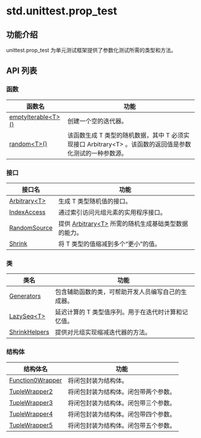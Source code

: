 
# std.unittest.prop\_test

## 功能介绍

unittest.prop\_test 为单元测试框架提供了参数化测试所需的类型和方法。

## API 列表

### 函数

函数名| 功能  
---|---  
[emptyIterable\<T\>\(\)](https://docs.cangjie-lang.cn/docs/1.0.1/libs/std/unittest_prop_test/unittest_prop_test_package_api/unittest_prop_test_package_functions.html#func-emptyiterablet)| 创建一个空的迭代器。  
[random\<T\>\(\)](https://docs.cangjie-lang.cn/docs/1.0.1/libs/std/unittest_prop_test/unittest_prop_test_package_api/unittest_prop_test_package_functions.html#func-randomt-where-t--arbitraryt)| 该函数生成 T 类型的随机数据，其中 T 必须实现接口 Arbitrary\<T\> 。该函数的返回值是参数化测试的一种参数源。  
  
### 接口

接口名| 功能  
---|---  
[Arbitrary\<T\>](https://docs.cangjie-lang.cn/docs/1.0.1/libs/std/unittest_prop_test/unittest_prop_test_package_api/unittest_prop_test_package_interfaces.html#interface-arbitraryt)| 生成 T 类型随机值的接口。  
[IndexAccess](https://docs.cangjie-lang.cn/docs/1.0.1/libs/std/unittest_prop_test/unittest_prop_test_package_api/unittest_prop_test_package_interfaces.html#interface-indexaccess)| 通过索引访问元组元素的实用程序接口。  
[RandomSource](https://docs.cangjie-lang.cn/docs/1.0.1/libs/std/unittest_prop_test/unittest_prop_test_package_api/unittest_prop_test_package_interfaces.html#interface-randomsource)| 提供 [Arbitrary\<T\>](https://docs.cangjie-lang.cn/docs/1.0.1/libs/std/unittest_prop_test/unittest_prop_test_package_api/unittest_prop_test_package_interfaces.html#interface-arbitraryt) 所需的随机生成基础类型数据的能力。  
[Shrink](https://docs.cangjie-lang.cn/docs/1.0.1/libs/std/unittest_prop_test/unittest_prop_test_package_api/unittest_prop_test_package_interfaces.html#interface-shrinkt)| 将 T 类型的值缩减到多个“更小”的值。  
  
### 类

类名| 功能  
---|---  
[Generators](https://docs.cangjie-lang.cn/docs/1.0.1/libs/std/unittest_prop_test/unittest_prop_test_package_api/unittest_prop_test_package_classes.html#class-generators)| 包含辅助函数的类，可帮助开发人员编写自己的生成器。  
[LazySeq\<T\>](https://docs.cangjie-lang.cn/docs/1.0.1/libs/std/unittest_prop_test/unittest_prop_test_package_api/unittest_prop_test_package_classes.html#class-lazyseqt)| 延迟计算的 T 类型值序列。用于在迭代时计算和记忆值。  
[ShrinkHelpers](https://docs.cangjie-lang.cn/docs/1.0.1/libs/std/unittest_prop_test/unittest_prop_test_package_api/unittest_prop_test_package_classes.html#class-shrinkhelpers)| 提供对元组实现缩减迭代器的方法。  
  
### 结构体

结构体名| 功能  
---|---  
[Function0Wrapper](https://docs.cangjie-lang.cn/docs/1.0.1/libs/std/unittest_prop_test/unittest_prop_test_package_api/unittest_prop_test_package_structs.html#struct-function0wrapperr)| 将闭包封装为结构体。  
[TupleWrapper2](https://docs.cangjie-lang.cn/docs/1.0.1/libs/std/unittest_prop_test/unittest_prop_test_package_api/unittest_prop_test_package_structs.html#struct-tuplewrapper2t0-t1)| 将闭包封装为结构体。闭包带两个参数。  
[TupleWrapper3](https://docs.cangjie-lang.cn/docs/1.0.1/libs/std/unittest_prop_test/unittest_prop_test_package_api/unittest_prop_test_package_structs.html#struct-tuplewrapper3t0-t1-t2)| 将闭包封装为结构体。闭包带三个参数。  
[TupleWrapper4](https://docs.cangjie-lang.cn/docs/1.0.1/libs/std/unittest_prop_test/unittest_prop_test_package_api/unittest_prop_test_package_structs.html#struct-tuplewrapper4t0-t1-t2-t3)| 将闭包封装为结构体。闭包带四个参数。  
[TupleWrapper5](https://docs.cangjie-lang.cn/docs/1.0.1/libs/std/unittest_prop_test/unittest_prop_test_package_api/unittest_prop_test_package_structs.html#struct-tuplewrapper5t0-t1-t2-t3-t4)| 将闭包封装为结构体。闭包带五个参数。